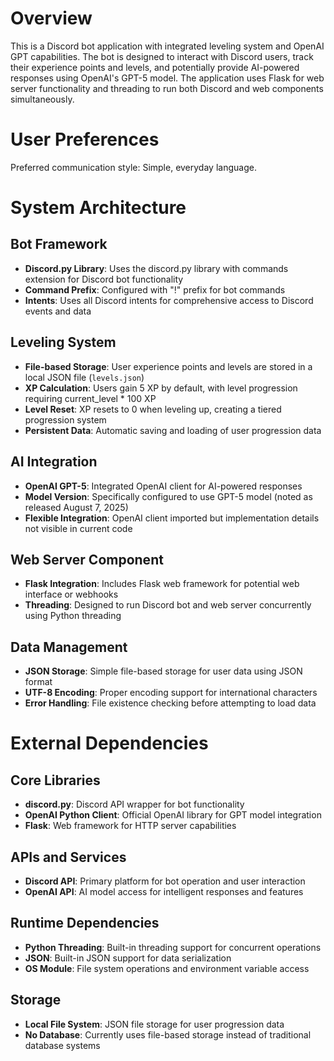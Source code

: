 # Overview

This is a Discord bot application with integrated leveling system and OpenAI GPT capabilities. The bot is designed to interact with Discord users, track their experience points and levels, and potentially provide AI-powered responses using OpenAI's GPT-5 model. The application uses Flask for web server functionality and threading to run both Discord and web components simultaneously.

# User Preferences

Preferred communication style: Simple, everyday language.

# System Architecture

## Bot Framework
- **Discord.py Library**: Uses the discord.py library with commands extension for Discord bot functionality
- **Command Prefix**: Configured with "!" prefix for bot commands
- **Intents**: Uses all Discord intents for comprehensive access to Discord events and data

## Leveling System
- **File-based Storage**: User experience points and levels are stored in a local JSON file (`levels.json`)
- **XP Calculation**: Users gain 5 XP by default, with level progression requiring current_level * 100 XP
- **Level Reset**: XP resets to 0 when leveling up, creating a tiered progression system
- **Persistent Data**: Automatic saving and loading of user progression data

## AI Integration
- **OpenAI GPT-5**: Integrated OpenAI client for AI-powered responses
- **Model Version**: Specifically configured to use GPT-5 model (noted as released August 7, 2025)
- **Flexible Integration**: OpenAI client imported but implementation details not visible in current code

## Web Server Component
- **Flask Integration**: Includes Flask web framework for potential web interface or webhooks
- **Threading**: Designed to run Discord bot and web server concurrently using Python threading

## Data Management
- **JSON Storage**: Simple file-based storage for user data using JSON format
- **UTF-8 Encoding**: Proper encoding support for international characters
- **Error Handling**: File existence checking before attempting to load data

# External Dependencies

## Core Libraries
- **discord.py**: Discord API wrapper for bot functionality
- **OpenAI Python Client**: Official OpenAI library for GPT model integration
- **Flask**: Web framework for HTTP server capabilities

## APIs and Services
- **Discord API**: Primary platform for bot operation and user interaction
- **OpenAI API**: AI model access for intelligent responses and features

## Runtime Dependencies
- **Python Threading**: Built-in threading support for concurrent operations
- **JSON**: Built-in JSON support for data serialization
- **OS Module**: File system operations and environment variable access

## Storage
- **Local File System**: JSON file storage for user progression data
- **No Database**: Currently uses file-based storage instead of traditional database systems